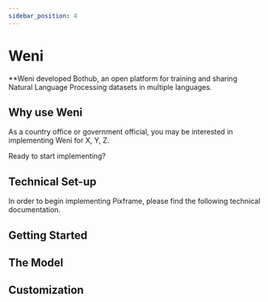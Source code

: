 ```yaml
---
sidebar_position: 4
---
```


# Weni

**Weni developed Bothub, an open platform for training and sharing Natural Language Processing datasets in multiple languages.

## Why use Weni

As a country office or government official, you may be interested in implementing Weni for X, Y, Z.

Ready to start implementing?

## Technical Set-up

In order to begin implementing Pixframe, please find the following technical documentation.

## Getting Started

## The Model

## Customization 

